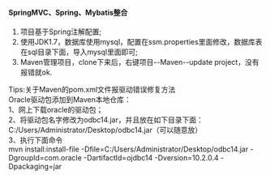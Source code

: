#### SpringMVC、Spring、Mybatis整合
1. 项目基于Spring注解配置;  
2. 使用JDK1.7，数据库使用mysql，配置在ssm.properties里面修改，数据库表在sql目录下面，导入mysql里面即可;  
3. Maven管理项目，clone下来后，右键项目--Maven--update project，没有报错就ok.  

Tips:关于Maven的pom.xml文件报驱动错误修复方法  
Oracle驱动包添加到Maven本地仓库：  
1、网上下载oracle的驱动包；  
2、将驱动包名字修改为odbc14.jar，并且放在如下目录下面：C:/Users/Administrator/Desktop/odbc14.jar（可以随意放）  
3、执行下面命令  
mvn install:install-file -Dfile=C:/Users/Administrator/Desktop/odbc14.jar -DgroupId=com.oracle -DartifactId=ojdbc14 -Dversion=10.2.0.4  -Dpackaging=jar  
